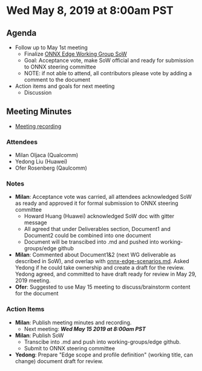 <!--- SPDX-License-Identifier: Apache-2.0 -->

# Wed May 8, 2019 at 8:00am PST

## Agenda
* Follow up to May 1st meeting
  * Finalize [ONNX Edge Working Group SoW](https://docs.google.com/document/d/18M-i7yMfuMLnpsrUnyCCc5mosPIt7Q_lDNUQAQqZrBo/edit?usp=sharing)
  * Goal: Acceptance vote, make SoW official and ready for submission to ONNX steering committee
  * NOTE: if not able to attend, all contributors please vote by adding a comment to the document
* Action items and goals for next meeting
  * Discussion

## Meeting Minutes
* [Meeting recording](https://youtu.be/914T4qX7NcM)

### Attendees
* Milan Oljaca (Qualcomm)
* Yedong Liu (Huawei)
* Ofer Rosenberg (Qaulcomm)

### Notes
* **Milan**: Acceptance vote was carried, all attendees acknowledged SoW as ready and approved it for formal submission to ONNX steering committee
  * Howard Huang (Huawei) acknowledged SoW doc with gitter message
  * All agreed that under Deliverables section, Document1 and Document2 could be combined into one document
  * Document will be transcibed into .md and pushed into working-groups/edge github
* **Milan**: Commented about Document1&2 (next WG deliverable as described in SoW), and overlap with [onnx-edge-scenarios.md](https://github.com/onnx/working-groups/blob/master/edge/discussion_materials/onnx-edge-scenarios.md).
Asked Yedong if he could take ownership and create a draft for the review. Yedong agreed, and committed to have draft ready for review in May 29, 2019 meeting.
* **Ofer**: Suggested to use May 15 meeting to discuss/brainstorm content for the document

### Action Items
* **Milan**: Publish meeting minutes and recording.
  * Next meeting: ***Wed May 15 2019 at 8:00am PST***
* **Milan**: Publish SoW
  * Transcibe into .md and push into working-groups/edge github.
  * Submit to ONNX steering committee
* **Yedong**: Prepare "Edge scope and profile definition" (working title, can change) document draft for review.


